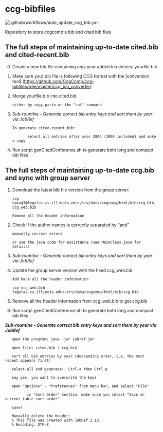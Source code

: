 # ccg-bibfiles
![.github/workflows/auto_update_ccg_bib.yml](https://github.com/schen149/ccg-bibfiles/workflows/.github/workflows/auto_update_ccg_bib.yml/badge.svg)

Repository to store cogcomp's bib and cited bib files

## The full steps of maintaining up-to-date cited.bib and cited-recent.bib

0. Create a new bib file containing *only* your added bib entries: yourfile.bib

1. Make sure your bib file is following CCG format with the [conversion tool].(https://github.com/CogComp/ccg-bibfiles/tree/master/ccg_bib_converter)

2. Merge yourfile.bib into cited.bib

       either by copy-paste or the "cat" command

3. *Sub-rountine - Generate correct bib entry keys and sort them by year via JabRef*

       To generate cited-recent.bib: 

              select all entries after year 2004 (2004 included) and make a copy

4. Run script genCitedConference.sh to generate both long and compact bib files

## The full steps of maintaining up-to-date ccg.bib and sync with group server

1. Download the latest bib file version from the group server:
        
       scp hpeng7@legolas.cs.illinois.edu:/srv/data/cogcomp/html/bib/ccg.bib ccg_web.bib

       Remove all the header information

2. Check if the author names is correctly separated by "and"

       manually correct errors 

       or use the java code for assistance (see MainClass.java for details)

3. *Sub-rountine - Generate correct bib entry keys and sort them by year via JabRef*

4. Update the group server version with the fixed ccg_web.bib 

       Add back all the header information

       scp ccg_web.bib legolas.cs.illinois.edu:/srv/data/cogcomp/html/bib/ccg.bib

5. Remove all the header information from ccg_web.bib to get ccg.bib

6. Run script genCitedConference.sh to generate both long and compact bib files

**_Sub-rountine - Generate correct bib entry keys and sort them by year via JabRef_**

       open the program: java -jar jabref.jar

       open file: cited.bib / ccg.bib

       sort all bib entries by year (descending order, i.e. the most recent appears first)

       select-all and generate!: Ctrl-a then Ctrl-g

       say yes, you want to overwrite the keys

       open "Options" - "Preferences" from menu bar, and select "File"

              in "Sort Order" section, make sure you select "Save in current table sort order" 

       save! 

       Manually delete the header:
       % This file was created with JabRef 2.10.
       % Encoding: UTF-8
